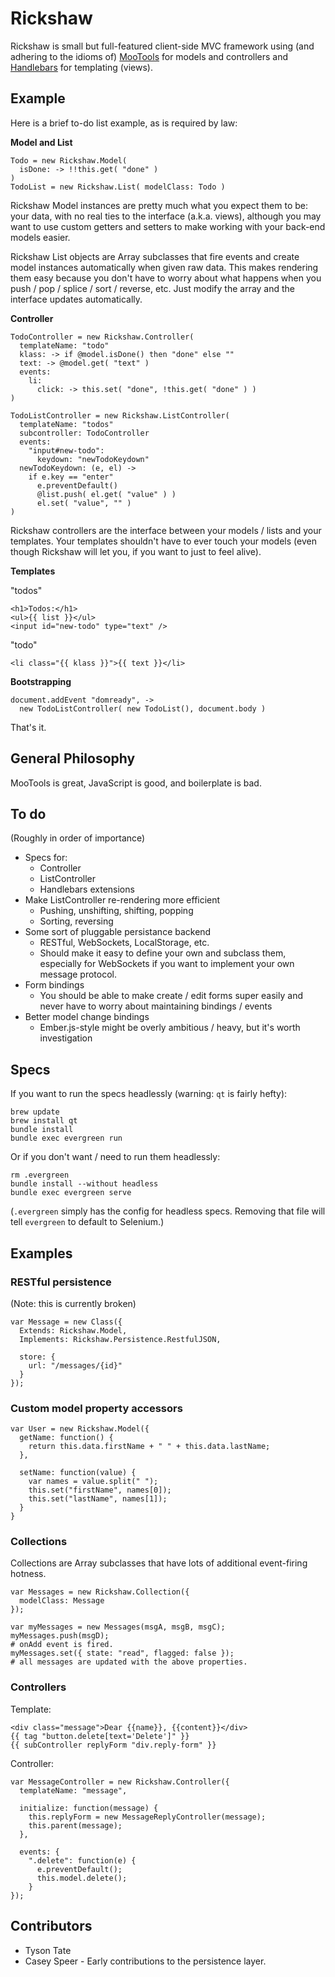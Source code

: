 Rickshaw
========

Rickshaw is small but full-featured client-side MVC framework using (and
adhering to the idioms of) [MooTools][mootools] for models and controllers and
[Handlebars][handlebars] for templating (views).

Example
-------

Here is a brief to-do list example, as is required by law:

**Model and List**

    Todo = new Rickshaw.Model(
      isDone: -> !!this.get( "done" )
    )
    TodoList = new Rickshaw.List( modelClass: Todo )

Rickshaw Model instances are pretty much what you expect them to be: your data,
with no real ties to the interface (a.k.a. views), although you may want to use
custom getters and setters to make working with your back-end models easier.

Rickshaw List objects are Array subclasses that fire events and create model
instances automatically when given raw data. This makes rendering them easy
because you don't have to worry about what happens when you push / pop /
splice / sort / reverse, etc. Just modify the array and the interface updates
automatically.

**Controller**

    TodoController = new Rickshaw.Controller(
      templateName: "todo"
      klass: -> if @model.isDone() then "done" else ""
      text: -> @model.get( "text" )
      events:
        li:
          click: -> this.set( "done", !this.get( "done" ) )
    )
    
    TodoListController = new Rickshaw.ListController(
      templateName: "todos"
      subcontroller: TodoController
      events:
        "input#new-todo":
          keydown: "newTodoKeydown"
      newTodoKeydown: (e, el) ->
        if e.key == "enter"
          e.preventDefault()
          @list.push( el.get( "value" ) )
          el.set( "value", "" )
    )

Rickshaw controllers are the interface between your models / lists and your
templates. Your templates shouldn't have to ever touch your models (even
though Rickshaw will let you, if you want to just to feel alive).

**Templates**

"todos"

    <h1>Todos:</h1>
    <ul>{{ list }}</ul>
    <input id="new-todo" type="text" />

"todo"

    <li class="{{ klass }}">{{ text }}</li>

**Bootstrapping**

    document.addEvent "domready", ->
      new TodoListController( new TodoList(), document.body )

That's it.

[mootools]: http://mootools.net
[handlebars]: http://TODO.com

General Philosophy
------------------

MooTools is great, JavaScript is good, and boilerplate is bad.

To do
-----

(Roughly in order of importance)

* Specs for:
  * Controller
  * ListController
  * Handlebars extensions
* Make ListController re-rendering more efficient
  * Pushing, unshifting, shifting, popping
  * Sorting, reversing
* Some sort of pluggable persistance backend
  * RESTful, WebSockets, LocalStorage, etc.
  * Should make it easy to define your own and subclass them, especially for
    WebSockets if you want to implement your own message protocol.
* Form bindings
  * You should be able to make create / edit forms super easily and never
    have to worry about maintaining bindings / events
* Better model change bindings
  * Ember.js-style might be overly ambitious / heavy, but it's worth
    investigation

Specs
-----

If you want to run the specs headlessly (warning: `qt` is fairly hefty):

    brew update
    brew install qt
    bundle install
    bundle exec evergreen run

Or if you don't want / need to run them headlessly:

    rm .evergreen
    bundle install --without headless
    bundle exec evergreen serve

(`.evergreen` simply has the config for headless specs. Removing that file
will tell `evergreen` to default to Selenium.)

Examples
--------

### RESTful persistence ###

(Note: this is currently broken)

    var Message = new Class({
      Extends: Rickshaw.Model,
      Implements: Rickshaw.Persistence.RestfulJSON,
    
      store: {
        url: "/messages/{id}"
      }
    });

### Custom model property accessors ###

    var User = new Rickshaw.Model({
      getName: function() {
        return this.data.firstName + " " + this.data.lastName;
      },

      setName: function(value) {
        var names = value.split(" ");
        this.set("firstName", names[0]);
        this.set("lastName", names[1]);
      }
    }

### Collections ###

Collections are Array subclasses that have lots of additional event-firing
hotness.

    var Messages = new Rickshaw.Collection({
      modelClass: Message
    });
    
    var myMessages = new Messages(msgA, msgB, msgC);
    myMessages.push(msgD);
    # onAdd event is fired.
    myMessages.set({ state: "read", flagged: false });
    # all messages are updated with the above properties.

### Controllers ###

Template:

    <div class="message">Dear {{name}}, {{content}}</div>
    {{ tag "button.delete[text='Delete']" }}
    {{ subController replyForm "div.reply-form" }}

Controller:

    var MessageController = new Rickshaw.Controller({
      templateName: "message",

      initialize: function(message) {
        this.replyForm = new MessageReplyController(message);
        this.parent(message);
      },

      events: {
        ".delete": function(e) {
          e.preventDefault();
          this.model.delete();
        }
    });

Contributors
------------

* Tyson Tate
* Casey Speer - Early contributions to the persistence layer.
